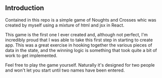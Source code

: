 ## Introduction

Contained in this repo is a simple game of Noughts and Crosses whic was created by myself using a mixture of html and jsx in React.

This game is the first one I ever created and, although not perfect, I'm incredibly proud that I was able to take this first step in starting to create app. This was a great exercise in hooking together the various pieces of data in the state, and the winning logic is something that took quite a bit of work to get implemented.

Feel free to play the game yourself. Naturally it's designed for two people and won't let you start until two names have been entered.
